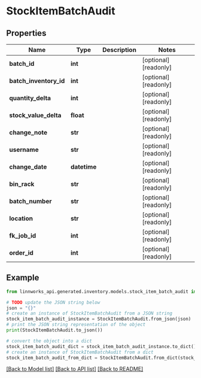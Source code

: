 # StockItemBatchAudit


## Properties

Name | Type | Description | Notes
------------ | ------------- | ------------- | -------------
**batch_id** | **int** |  | [optional] [readonly] 
**batch_inventory_id** | **int** |  | [optional] [readonly] 
**quantity_delta** | **int** |  | [optional] [readonly] 
**stock_value_delta** | **float** |  | [optional] [readonly] 
**change_note** | **str** |  | [optional] [readonly] 
**username** | **str** |  | [optional] [readonly] 
**change_date** | **datetime** |  | [optional] [readonly] 
**bin_rack** | **str** |  | [optional] [readonly] 
**batch_number** | **str** |  | [optional] [readonly] 
**location** | **str** |  | [optional] [readonly] 
**fk_job_id** | **int** |  | [optional] [readonly] 
**order_id** | **int** |  | [optional] [readonly] 

## Example

```python
from linnworks_api.generated.inventory.models.stock_item_batch_audit import StockItemBatchAudit

# TODO update the JSON string below
json = "{}"
# create an instance of StockItemBatchAudit from a JSON string
stock_item_batch_audit_instance = StockItemBatchAudit.from_json(json)
# print the JSON string representation of the object
print(StockItemBatchAudit.to_json())

# convert the object into a dict
stock_item_batch_audit_dict = stock_item_batch_audit_instance.to_dict()
# create an instance of StockItemBatchAudit from a dict
stock_item_batch_audit_from_dict = StockItemBatchAudit.from_dict(stock_item_batch_audit_dict)
```
[[Back to Model list]](../README.md#documentation-for-models) [[Back to API list]](../README.md#documentation-for-api-endpoints) [[Back to README]](../README.md)


